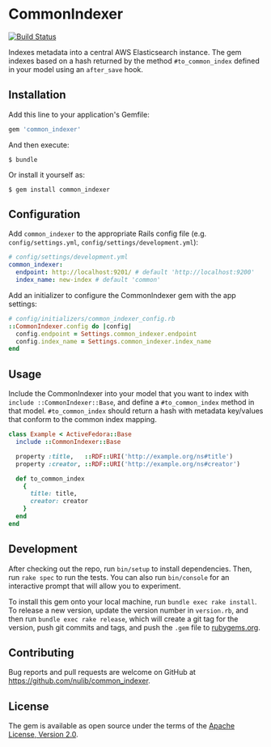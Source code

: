 # CommonIndexer
[![Build Status](https://travis-ci.com/nulib/common-indexer.svg?branch=master)](https://travis-ci.com/nulib/common-indexer)

Indexes metadata into a central AWS Elasticsearch instance. The gem indexes based on a hash returned by the method `#to_common_index` defined in your model using an `after_save` hook.

## Installation

Add this line to your application's Gemfile:

```ruby
gem 'common_indexer'
```

And then execute:

    $ bundle

Or install it yourself as:

    $ gem install common_indexer

## Configuration

Add `common_indexer` to the appropriate Rails config file (e.g. `config/settings.yml`, `config/settings/development.yml`):

```yml
# config/settings/development.yml
common_indexer:
  endpoint: http://localhost:9201/ # default 'http://localhost:9200'
  index_name: new-index # default 'common'
```

Add an initializer to configure the CommonIndexer gem with the app settings:

```ruby
# config/initializers/common_indexer_config.rb
::CommonIndexer.config do |config|
  config.endpoint = Settings.common_indexer.endpoint
  config.index_name = Settings.common_indexer.index_name
end
```

## Usage

Include the CommonIndexer into your model that you want to index with `include ::CommonIndexer::Base`, and define a `#to_common_index` method in that model. `#to_common_index` should return a hash with metadata key/values that conform to the common index mapping.

```ruby
class Example < ActiveFedora::Base
  include ::CommonIndexer::Base

  property :title,   ::RDF::URI('http://example.org/ns#title')
  property :creator, ::RDF::URI('http://example.org/ns#creator')

  def to_common_index
    {
      title: title,
      creator: creator
    }
  end
end
```

## Development

After checking out the repo, run `bin/setup` to install dependencies. Then, run `rake spec` to run the tests. You can also run `bin/console` for an interactive prompt that will allow you to experiment.

To install this gem onto your local machine, run `bundle exec rake install`. To release a new version, update the version number in `version.rb`, and then run `bundle exec rake release`, which will create a git tag for the version, push git commits and tags, and push the `.gem` file to [rubygems.org](https://rubygems.org).

## Contributing

Bug reports and pull requests are welcome on GitHub at https://github.com/nulib/common_indexer.

## License

The gem is available as open source under the terms of the [Apache License, Version 2.0](https://opensource.org/licenses/Apache-2.0).
